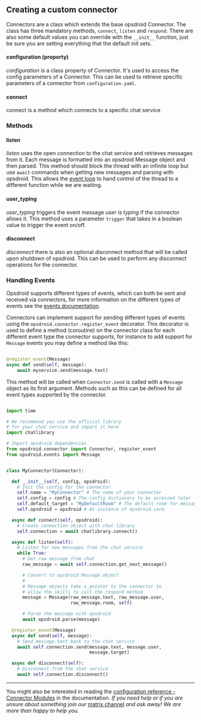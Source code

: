 ## Creating a custom connector

Connectors are a class which extends the base opsdroid Connector. The class has three mandatory methods, `connect`, `listen` and `respond`. There are also some default values you can override with the `__init__` function, just be sure you are setting everything that the default init sets.

#### configuration  (property)
*configuration* is a class property of Connector. It's used to access the config parameters of a Connector. This can be used to retrieve specific parameters of a connector from `configuration.yaml`.

#### connect
connect is a method which connects to a specific chat service

### Methods

#### listen
*listen* uses the open connection to the chat service and retrieves messages from it. Each message is formatted into an opsdroid Message object and then parsed. This method should block the thread with an infinite loop but use `await` commands when getting new messages and parsing with opsdroid. This allows the [event loop](https://docs.python.org/3/library/asyncio-eventloop.html) to hand control of the thread to a different function while we are waiting.

#### user_typing
*user_typing* triggers the event message *user is typing* if the connector allows it. This method uses a parameter `trigger` that takes in a boolean value to trigger the event on/off.

#### disconnect
*disconnect* there is also an optional disconnect method that will be called upon shutdown of opsdroid. This can be used to perform any disconnect operations for the connector.


### Handling Events

Opsdroid supports different types of events, which can both be sent and received via connectors, for more information on the different types of events see the [events documentation](../skills/events).


Connectors can implement support for sending different types of events using the `opsdroid.connector.register_event` decorator.
This decorator is used to define a method (coroutine) on the connector class for each different event type the connector supports, for instance to add support for `Message` events you may define a method like this:

```python

@register_event(Message)
async def send(self, message):
    await myservice.send(message.text)

```

This method will be called when `Connector.send` is called with a `Message` object as its first argument. Methods such as this can be defined for all event types supported by the connector.

```python

import time

# We recommend you use the official library
# for your chat service and import it here
import chatlibrary

# Import opsdroid dependencies
from opsdroid.connector import Connector, register_event
from opsdroid.events import Message


class MyConnector(Connector):

  def __init__(self, config, opsdroid):
    # Init the config for the connector
    self.name = "MyConnector" # The name of your connector
    self.config = config # The config dictionary to be accessed later
    self.default_target = "MyDefaultRoom" # The default room for messages to go
    self.opsdroid = opsdroid # An instance of opsdroid.core.

  async def connect(self, opsdroid):
    # Create connection object with chat library
    self.connection = await chatlibrary.connect()

  async def listen(self):
    # Listen for new messages from the chat service
    while True:
      # Get raw message from chat
      raw_message = await self.connection.get_next_message()

      # Convert to opsdroid Message object
      #
      # Message objects take a pointer to the connector to
      # allow the skills to call the respond method
      message = Message(raw_message.text, raw_message.user,
                        raw_message.room, self)

      # Parse the message with opsdroid
      await opsdroid.parse(message)

  @register_event(Message)
  async def send(self, message):
    # Send message.text back to the chat service
    await self.connection.send(message.text, message.user,
                               message.target)

  async def disconnect(self):
    # Disconnect from the chat service
    await self.connection.disconnect()

```

---
You might also be interested in reading the [configuration reference - Connector Modules](../configuration.html#connector-modules) in the documentation.
*If you need help or if you are unsure about something join our* [matrix channel](https://riot.im/app/#/room/#opsdroid-general:matrix.org) *and ask away! We are more than happy to help you.*
